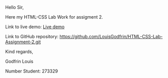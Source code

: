 Hello Sir,

Here my HTML-CSS Lab Work for assigment 2.

Link to live demo: [Live demo](https://LouisGodfrin.github.io/HTML-CSS-Lab-Assignment-2/)

Link to GitHub repository: https://github.com/LouisGodfrin/HTML-CSS-Lab-Assignment-2.git

Kind regards,

Godfrin Louis

Number Student: 273329
